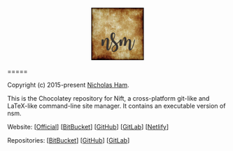 <p align="center">
    <img src="https://github.com/nifty-site-manager/nsm-chocolatey/blob/master/nsm.png?raw=true" width='120'/>
</p>

=====

Copyright (c) 2015-present [Nicholas Ham](https://n-ham.com).

This is the Chocolatey repository for Nift, a cross-platform git-like and LaTeX-like command-line site manager. It contains an executable version of nsm.

Website: 
\[[Official](https://nift.cc)\] \[[BitBucket](https://nifty-site-manager.bitbucket.io)\] \[[GitHub](https://nifty-site-manager.github.io)\] \[[GitLab](https://nifty-site-manager.gitlab.io)\] \[[Netlify](https://nifty-site-manager.netlify.com/)\]

Repositories:
\[[BitBucket](https://bitbucket.com/nifty-site-manager/nsm)\] \[[GitHub](https://github.com/nifty-site-manager/nsm)\] \[[GitLab](https://gitlab.com/nifty-site-manager/nsm)\]

